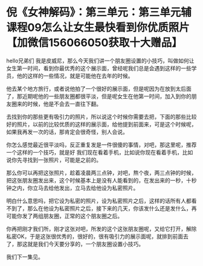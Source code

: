 # 倪《女神解码》：第三单元：第三单元辅课程09怎么让女生最快看到你优质照片【加微信156066050获取十大赠品】

hello兄弟们 我是皮威尼，那么今天我们讲一个朋友圈设置的小技巧，叫做如何让女生第一时间，看到你最优秀的这个展示面，曾经呢我们总是会遇到这样的一些学员，他的这样的一些情况，就是可能他在去年的时候。

他去某个地方旅行，或者说他拍了一个很好的展示面，但是呢因为在放到太后面了，那近期呢他的一些朋友圈都很平淡，但是呢女生在他第一时间，加入到你的朋友圈来的时候，他是不会去一直往下翻。

去找到你的那些更有吸引力的照片，所以说这个时候你需要去把，下面的那些比较好的照片，以前的比较优质的这样的展示面，给他提到前面来，可是这个时候呢，如果我再发一次的话，那肯定会很奇怪，别人会说。

你怎么感觉最近很平淡吗，反正重复发是一件很傻的事情，对吧，那这里呢，推荐一个这样的一个技巧，就是好 我们现在看着手机，比如说你现在看着手机，比如说你先寻找到一张照片，可能是之前的。

那么你可以再把这张照片，趁着凌晨两三点钟，对吧，熬个夜，两三点钟的时候，把这张朋友圈发出来，这个时候基本上是没有人能看到的，在发出来的一秒，十秒钟之内，你立马去给他发出，立马去给他设为私密照片。

明白什么意思吗，把它设为私密的照片，设为私密照片之后，这样的话所有人都看不到了，那么在他设为私密照片之后，接下来的几天，你该发什么还是发什么，再可能你发了两组朋友圈，正常的这个朋友圈之后。

你再把刚才我们所，刚才这张对吧，所发的这个这张朋友圈呢，又给它打开，解除私密OK，于是这张很优秀的，很好的，很有吸引力的展示面呢，就排到前面去了，那这就是我们今天要分享的，一个朋友圈设置小技巧。

我们下一集见。